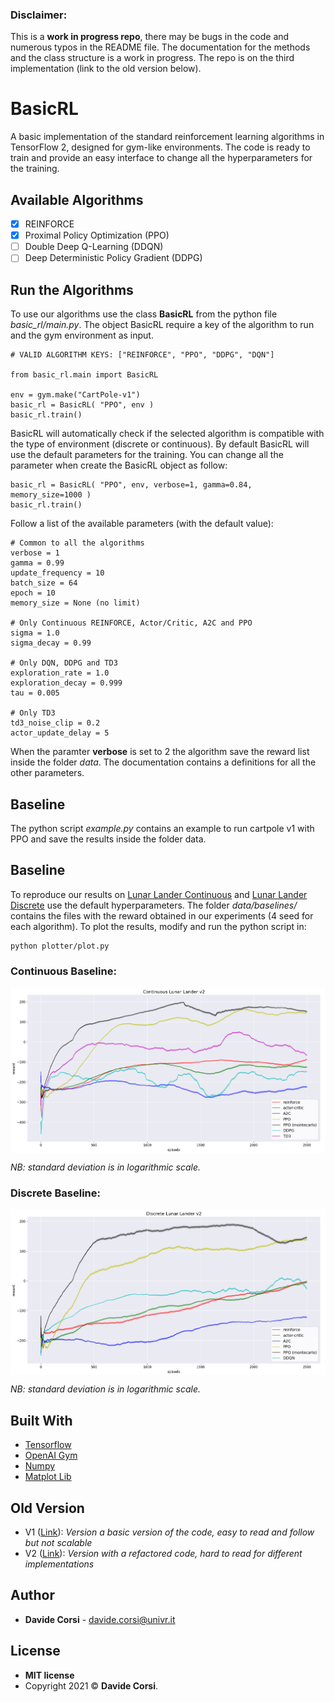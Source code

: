 ### Disclaimer:
This is a **work in progress repo**, there may be bugs in the code and numerous typos in the README file. The documentation for the methods and the class structure is a work in progress. The repo is on the third implementation (link to the old version below).

# BasicRL
A basic implementation of the standard reinforcement learning algorithms in TensorFlow 2, designed for gym-like environments. The code is ready to train and provide an easy interface to change all the hyperparameters for the training.

## Available Algorithms
- [x] REINFORCE
- [x] Proximal Policy Optimization (PPO)
- [ ] Double Deep Q-Learning (DDQN)
- [ ] Deep Deterministic Policy Gradient (DDPG)

## Run the Algorithms
To use our algorithms use the class **BasicRL** from the python file *basic_rl/main.py*. The object BasicRL require a key of the algorithm to run and the gym environment as input.
```
# VALID ALGORITHM KEYS: ["REINFORCE", "PPO", "DDPG", "DQN"]

from basic_rl.main import BasicRL

env = gym.make("CartPole-v1")
basic_rl = BasicRL( "PPO", env )
basic_rl.train()
```
BasicRL will automatically check if the selected algorithm is compatible with the type of environment (discrete or continuous). By default BasicRL will use the default parameters for the training. You can change all the parameter when create the BasicRL object as follow:
```
basic_rl = BasicRL( "PPO", env, verbose=1, gamma=0.84, memory_size=1000 )
basic_rl.train()
```
Follow a list of the available parameters (with the default value):
```
# Common to all the algorithms
verbose = 1 
gamma = 0.99  
update_frequency = 10
batch_size = 64
epoch = 10
memory_size = None (no limit)

# Only Continuous REINFORCE, Actor/Critic, A2C and PPO
sigma = 1.0
sigma_decay = 0.99

# Only DQN, DDPG and TD3
exploration_rate = 1.0
exploration_decay = 0.999
tau = 0.005

# Only TD3
td3_noise_clip = 0.2
actor_update_delay = 5
```
When the paramter **verbose** is set to 2 the algorithm save the reward list inside the folder *data*. The documentation contains a definitions for all the other parameters.

## Baseline
The python script *example.py* contains an example to run cartpole v1 with PPO and save the results inside the folder data.

## Baseline
To reproduce our results on [Lunar Lander Continuous](https://gym.openai.com/envs/LunarLanderContinuous-v2/) and [Lunar Lander Discrete](https://gym.openai.com/envs/LunarLander-v2/) use the default hyperparameters. The folder *data/baselines/* contains the files with the reward obtained in our experiments (4 seed for each algorithm). To plot the results, modify and run the python script in:
```
python plotter/plot.py
```

### Continuous Baseline:
<img src="images/continuous_baseline.png" align="middle" width="550"/>

*NB: standard deviation is in logarithmic scale.*

### Discrete Baseline:
<img src="images/discrete_baseline.png" align="middle" width="550"/>

*NB: standard deviation is in logarithmic scale.*

## Built With

* [Tensorflow](https://www.tensorflow.org/)
* [OpenAI Gym](https://gym.openai.com/)
* [Numpy](https://numpy.org/)
* [Matplot Lib](https://matplotlib.org/)

## Old Version

- V1 ([Link](https://github.com/d-corsi/BasicRL/tree/81ad2699f763923b6d1f23d833e6a39ed90bfd8f)): *Version a basic version of the code, easy to read and follow but not scalable*
- V2 ([Link](https://github.com/d-corsi/BasicRL/tree/cb2255dcfac2d640b561cb294583ff61cc6914ed)): *Version with a refactored code, hard to read for different implementations*

## Author

* **Davide Corsi** - davide.corsi@univr.it

## License

- **MIT license**
- Copyright 2021 © **Davide Corsi**.
